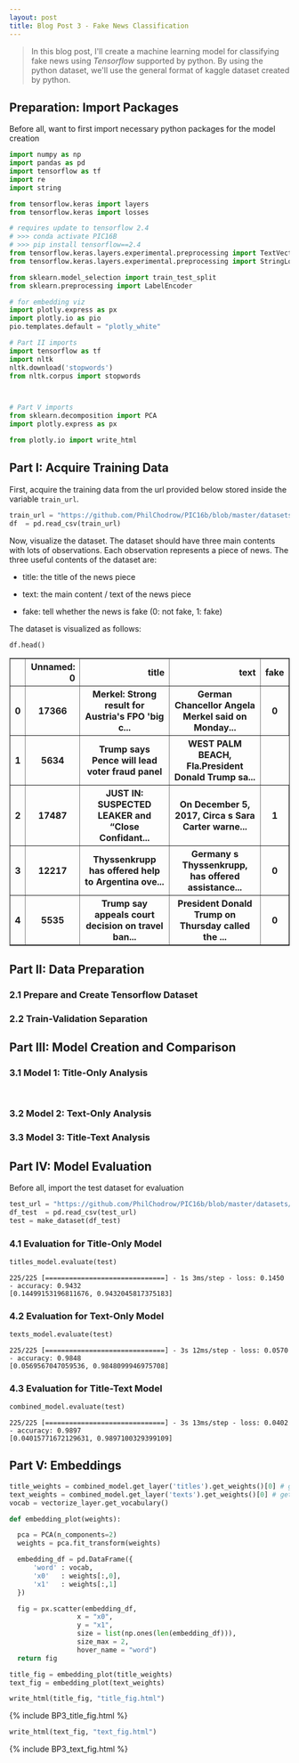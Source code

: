 ```yaml
---
layout: post
title: Blog Post 3 - Fake News Classification
---
```


> In this blog post, I'll create a machine learning model for classifying fake news using *Tensorflow* supported by python. By using the python dataset, we'll use the general format of kaggle dataset created by python.

## Preparation: Import Packages

Before all, want to first import necessary python packages for the model creation

```python
import numpy as np
import pandas as pd
import tensorflow as tf
import re
import string

from tensorflow.keras import layers
from tensorflow.keras import losses

# requires update to tensorflow 2.4
# >>> conda activate PIC16B
# >>> pip install tensorflow==2.4
from tensorflow.keras.layers.experimental.preprocessing import TextVectorization
from tensorflow.keras.layers.experimental.preprocessing import StringLookup

from sklearn.model_selection import train_test_split
from sklearn.preprocessing import LabelEncoder

# for embedding viz
import plotly.express as px 
import plotly.io as pio
pio.templates.default = "plotly_white"

# Part II imports
import tensorflow as tf
import nltk
nltk.download('stopwords')
from nltk.corpus import stopwords



# Part V imports
from sklearn.decomposition import PCA
import plotly.express as px

from plotly.io import write_html
```

## Part I: Acquire Training Data

First, acquire the training data from the url provided below stored inside the variable `train_url`.

```python
train_url = "https://github.com/PhilChodrow/PIC16b/blob/master/datasets/fake_news_train.csv?raw=true"
df  = pd.read_csv(train_url)
```

Now, visualize the dataset. The dataset should have three main contents with lots of observations. Each observation represents a piece of news. The three useful contents of the dataset are:

- title: the title of the news piece

- text: the main content / text of the news piece

- fake: tell whether the news is fake (0: not fake, 1: fake)

The dataset is visualized as follows:

```python
df.head()
```
</style>
<table border="1" class="dataframe">
  <thead>
    <tr style="text-align: right;">
      <th></th>
      <th>Unnamed: 0</th>
      <th>title</th>
      <th>text</th>
      <th>fake</th>
    </tr>
  </thead>
  <tbody>
    <tr>
      <th>0</th>
      <th>17366</th>
      <th>Merkel: Strong result for Austria's FPO 'big c...</th>
      <th>German Chancellor Angela Merkel said on Monday...</th>
      <th>0</th>
    </tr>
    <tr>
      <th>1</th>
      <th>5634</th>
      <th>Trump says Pence will lead voter fraud panel</th>
      <th>WEST PALM BEACH, Fla.President Donald Trump sa...</th>
    </tr>
    <tr>
      <th>2</th>
      <th>17487</th>
      <th>JUST IN: SUSPECTED LEAKER and “Close Confidant...</th>
      <th>On December 5, 2017, Circa s Sara Carter warne...</th>
      <th>1</th>
    </tr>
    <tr>
      <th>3</th>
      <th>12217</th>
      <th>Thyssenkrupp has offered help to Argentina ove...</th>
      <th>Germany s Thyssenkrupp, has offered assistance...</th>
      <th>0</th>
    </tr>
    <tr>
      <th>4</th>
      <th>5535</th>
      <th>Trump say appeals court decision on travel ban...</th>
      <th>President Donald Trump on Thursday called the ...</th>
      <th>0</th>
    </tr>
  </tbody>
</table>
</div>

## Part II: Data Preparation

### 2.1 Prepare and Create Tensorflow Dataset

### 2.2 Train-Validation Separation

## Part III: Model Creation and Comparison

### 3.1 Model 1: Title-Only Analysis

```python

```

```python

````

### 3.2 Model 2: Text-Only Analysis

### 3.3 Model 3: Title-Text Analysis

## Part IV: Model Evaluation

Before all, import the test dataset for evaluation

```python
test_url = "https://github.com/PhilChodrow/PIC16b/blob/master/datasets/fake_news_test.csv?raw=true"
df_test  = pd.read_csv(test_url)
test = make_dataset(df_test)
```

### 4.1 Evaluation for Title-Only Model
```python
titles_model.evaluate(test)
```
```
225/225 [==============================] - 1s 3ms/step - loss: 0.1450 - accuracy: 0.9432
[0.14499153196811676, 0.9432045817375183]
```

### 4.2 Evaluation for Text-Only Model 
```python
texts_model.evaluate(test)
```
```
225/225 [==============================] - 3s 12ms/step - loss: 0.0570 - accuracy: 0.9848
[0.0569567047059536, 0.9848099946975708]
```

### 4.3 Evaluation for Title-Text Model
```python
combined_model.evaluate(test)
```

```
225/225 [==============================] - 3s 13ms/step - loss: 0.0402 - accuracy: 0.9897
[0.04015771672129631, 0.9897100329399109]
```

## Part V: Embeddings

```python
title_weights = combined_model.get_layer('titles').get_weights()[0] # get the weights from the titles layer
text_weights = combined_model.get_layer('texts').get_weights()[0] # get the weights from the texts layer
vocab = vectorize_layer.get_vocabulary()
```

```python
def embedding_plot(weights):

  pca = PCA(n_components=2)
  weights = pca.fit_transform(weights)

  embedding_df = pd.DataFrame({
      'word' : vocab, 
      'x0'   : weights[:,0],
      'x1'   : weights[:,1]
  })

  fig = px.scatter(embedding_df, 
                 x = "x0", 
                 y = "x1", 
                 size = list(np.ones(len(embedding_df))),
                 size_max = 2,
                 hover_name = "word")
  return fig
```

```python
title_fig = embedding_plot(title_weights)
text_fig = embedding_plot(text_weights)
```

```python
write_html(title_fig, "title_fig.html")
```
{% include BP3_title_fig.html %}

```python
write_html(text_fig, "text_fig.html")
```
{% include BP3_text_fig.html %}
